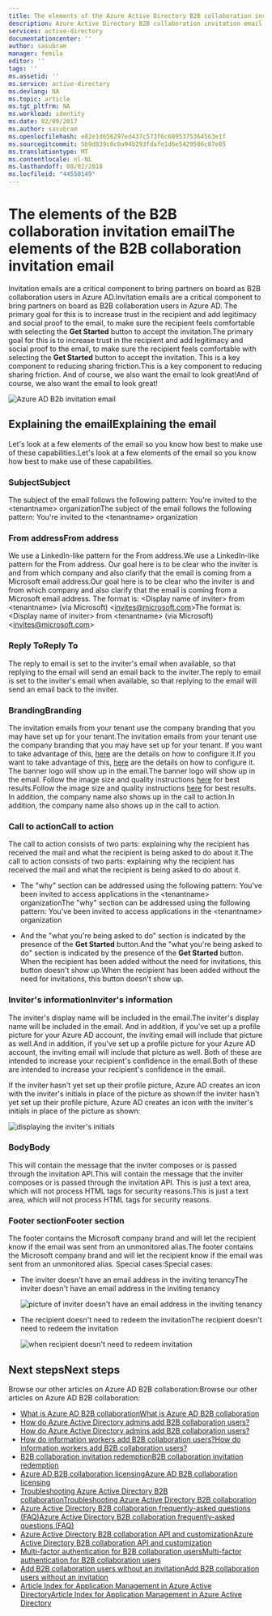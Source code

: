 ```yaml
---
title: The elements of the Azure Active Directory B2B collaboration invitation email | Microsoft Docs
description: Azure Active Directory B2B collaboration invitation email template
services: active-directory
documentationcenter: ''
author: sasubram
manager: femila
editor: ''
tags: ''
ms.assetid: ''
ms.service: active-directory
ms.devlang: NA
ms.topic: article
ms.tgt_pltfrm: NA
ms.workload: identity
ms.date: 02/09/2017
ms.author: sasubram
ms.openlocfilehash: e82e1d656297ed437c573f6c6895375364563e1f
ms.sourcegitcommit: 5b9d839c0c0a94b293fdafe1d6e5429506c07e05
ms.translationtype: MT
ms.contentlocale: nl-NL
ms.lasthandoff: 08/02/2018
ms.locfileid: "44550149"
---
```

# <a name="the-elements-of-the-b2b-collaboration-invitation-email"></a><span data-ttu-id="aec20-103">The elements of the B2B collaboration invitation email</span><span class="sxs-lookup"><span data-stu-id="aec20-103">The elements of the B2B collaboration invitation email</span></span>

<span data-ttu-id="aec20-104">Invitation emails are a critical component to bring partners on board as B2B collaboration users in Azure AD.</span><span class="sxs-lookup"><span data-stu-id="aec20-104">Invitation emails are a critical component to bring partners on board as B2B collaboration users in Azure AD.</span></span> <span data-ttu-id="aec20-105">The primary goal for this is to increase trust in the recipient and add legitimacy and social proof to the email, to make sure the recipient feels comfortable with selecting the **Get Started** button to accept the invitation.</span><span class="sxs-lookup"><span data-stu-id="aec20-105">The primary goal for this is to increase trust in the recipient and add legitimacy and social proof to the email, to make sure the recipient feels comfortable with selecting the **Get Started** button to accept the invitation.</span></span> <span data-ttu-id="aec20-106">This is a key component to reducing sharing friction.</span><span class="sxs-lookup"><span data-stu-id="aec20-106">This is a key component to reducing sharing friction.</span></span> <span data-ttu-id="aec20-107">And of course, we also want the email to look great!</span><span class="sxs-lookup"><span data-stu-id="aec20-107">And of course, we also want the email to look great!</span></span>

![Azure AD B2b invitation email](https://docstestmedia1.blob.core.windows.net/azure-media/articles/active-directory/media/active-directory-b2b-invitation-email/invitation-email.png)

## <a name="explaining-the-email"></a><span data-ttu-id="aec20-109">Explaining the email</span><span class="sxs-lookup"><span data-stu-id="aec20-109">Explaining the email</span></span>
<span data-ttu-id="aec20-110">Let's look at a few elements of the email so you know how best to make use of these capabilities.</span><span class="sxs-lookup"><span data-stu-id="aec20-110">Let's look at a few elements of the email so you know how best to make use of these capabilities.</span></span>

### <a name="subject"></a><span data-ttu-id="aec20-111">Subject</span><span class="sxs-lookup"><span data-stu-id="aec20-111">Subject</span></span>
<span data-ttu-id="aec20-112">The subject of the email follows the following pattern: You're invited to the &lt;tenantname&gt; organization</span><span class="sxs-lookup"><span data-stu-id="aec20-112">The subject of the email follows the following pattern: You're invited to the &lt;tenantname&gt; organization</span></span>

### <a name="from-address"></a><span data-ttu-id="aec20-113">From address</span><span class="sxs-lookup"><span data-stu-id="aec20-113">From address</span></span>
<span data-ttu-id="aec20-114">We use a LinkedIn-like pattern for the From address.</span><span class="sxs-lookup"><span data-stu-id="aec20-114">We use a LinkedIn-like pattern for the From address.</span></span> <span data-ttu-id="aec20-115">Our goal here is to be clear who the inviter is and from which company and also clarify that the email is coming from a Microsoft email address.</span><span class="sxs-lookup"><span data-stu-id="aec20-115">Our goal here is to be clear who the inviter is and from which company and also clarify that the email is coming from a Microsoft email address.</span></span> <span data-ttu-id="aec20-116">The format is: &lt;Display name of inviter&gt; from &lt;tenantname&gt; (via Microsoft) <invites@microsoft.com&gt;</span><span class="sxs-lookup"><span data-stu-id="aec20-116">The format is: &lt;Display name of inviter&gt; from &lt;tenantname&gt; (via Microsoft) <invites@microsoft.com&gt;</span></span>

### <a name="reply-to"></a><span data-ttu-id="aec20-117">Reply To</span><span class="sxs-lookup"><span data-stu-id="aec20-117">Reply To</span></span>
<span data-ttu-id="aec20-118">The reply to email is set to the inviter's email when available, so that replying to the email will send an email back to the inviter.</span><span class="sxs-lookup"><span data-stu-id="aec20-118">The reply to email is set to the inviter's email when available, so that replying to the email will send an email back to the inviter.</span></span>

### <a name="branding"></a><span data-ttu-id="aec20-119">Branding</span><span class="sxs-lookup"><span data-stu-id="aec20-119">Branding</span></span>
<span data-ttu-id="aec20-120">The invitation emails from your tenant use the company branding that you may have set up for your tenant.</span><span class="sxs-lookup"><span data-stu-id="aec20-120">The invitation emails from your tenant use the company branding that you may have set up for your tenant.</span></span> <span data-ttu-id="aec20-121">If you want to take advantage of this, [here](https://docs.microsoft.com/azure/active-directory/active-directory-branding-custom-signon-azure-portal) are the details on how to configure it.</span><span class="sxs-lookup"><span data-stu-id="aec20-121">If you want to take advantage of this, [here](https://docs.microsoft.com/azure/active-directory/active-directory-branding-custom-signon-azure-portal) are the details on how to configure it.</span></span> <span data-ttu-id="aec20-122">The banner logo will show up in the email.</span><span class="sxs-lookup"><span data-stu-id="aec20-122">The banner logo will show up in the email.</span></span> <span data-ttu-id="aec20-123">Follow the image size and quality instructions [here](https://docs.microsoft.com/azure/active-directory/active-directory-branding-custom-signon-azure-portal) for best results.</span><span class="sxs-lookup"><span data-stu-id="aec20-123">Follow the image size and quality instructions [here](https://docs.microsoft.com/azure/active-directory/active-directory-branding-custom-signon-azure-portal) for best results.</span></span> <span data-ttu-id="aec20-124">In addition, the company name also shows up in the call to action.</span><span class="sxs-lookup"><span data-stu-id="aec20-124">In addition, the company name also shows up in the call to action.</span></span>

### <a name="call-to-action"></a><span data-ttu-id="aec20-125">Call to action</span><span class="sxs-lookup"><span data-stu-id="aec20-125">Call to action</span></span>
<span data-ttu-id="aec20-126">The call to action consists of two parts: explaining why the recipient has received the mail and what the recipient is being asked to do about it.</span><span class="sxs-lookup"><span data-stu-id="aec20-126">The call to action consists of two parts: explaining why the recipient has received the mail and what the recipient is being asked to do about it.</span></span>
- <span data-ttu-id="aec20-127">The "why" section can be addressed using the following pattern: You've been invited to access applications in the &lt;tenantname&gt; organization</span><span class="sxs-lookup"><span data-stu-id="aec20-127">The "why" section can be addressed using the following pattern: You've been invited to access applications in the &lt;tenantname&gt; organization</span></span>

- <span data-ttu-id="aec20-128">And the "what you're being asked to do" section is indicated by the presence of the **Get Started** button.</span><span class="sxs-lookup"><span data-stu-id="aec20-128">And the "what you're being asked to do" section is indicated by the presence of the **Get Started** button.</span></span> <span data-ttu-id="aec20-129">When the recipient has been added without the need for invitations, this button doesn't show up.</span><span class="sxs-lookup"><span data-stu-id="aec20-129">When the recipient has been added without the need for invitations, this button doesn't show up.</span></span>

### <a name="inviters-information"></a><span data-ttu-id="aec20-130">Inviter's information</span><span class="sxs-lookup"><span data-stu-id="aec20-130">Inviter's information</span></span>
<span data-ttu-id="aec20-131">The inviter's display name will be included in the email.</span><span class="sxs-lookup"><span data-stu-id="aec20-131">The inviter's display name will be included in the email.</span></span> <span data-ttu-id="aec20-132">And in addition, if you've set up a profile picture for your Azure AD account, the inviting email will include that picture as well.</span><span class="sxs-lookup"><span data-stu-id="aec20-132">And in addition, if you've set up a profile picture for your Azure AD account, the inviting email will include that picture as well.</span></span> <span data-ttu-id="aec20-133">Both of these are intended to increase your recipient's confidence in the email.</span><span class="sxs-lookup"><span data-stu-id="aec20-133">Both of these are intended to increase your recipient's confidence in the email.</span></span>

<span data-ttu-id="aec20-134">If the inviter hasn't yet set up their profile picture, Azure AD creates an icon with the inviter's initials in place of the picture as shown:</span><span class="sxs-lookup"><span data-stu-id="aec20-134">If the inviter hasn't yet set up their profile picture, Azure AD creates an icon with the inviter's initials in place of the picture as shown:</span></span>

  ![displaying the inviter's initials](https://docstestmedia1.blob.core.windows.net/azure-media/articles/active-directory/media/active-directory-b2b-invitation-email/inviters-initials.png)

### <a name="body"></a><span data-ttu-id="aec20-136">Body</span><span class="sxs-lookup"><span data-stu-id="aec20-136">Body</span></span>
<span data-ttu-id="aec20-137">This will contain the message that the inviter composes or is passed through the invitation API.</span><span class="sxs-lookup"><span data-stu-id="aec20-137">This will contain the message that the inviter composes or is passed through the invitation API.</span></span> <span data-ttu-id="aec20-138">This is just a text area, which will not process HTML tags for security reasons.</span><span class="sxs-lookup"><span data-stu-id="aec20-138">This is just a text area, which will not process HTML tags for security reasons.</span></span>

### <a name="footer-section"></a><span data-ttu-id="aec20-139">Footer section</span><span class="sxs-lookup"><span data-stu-id="aec20-139">Footer section</span></span>
<span data-ttu-id="aec20-140">The footer contains the Microsoft company brand and will let the recipient know if the email was sent from an unmonitored alias.</span><span class="sxs-lookup"><span data-stu-id="aec20-140">The footer contains the Microsoft company brand and will let the recipient know if the email was sent from an unmonitored alias.</span></span> <span data-ttu-id="aec20-141">Special cases:</span><span class="sxs-lookup"><span data-stu-id="aec20-141">Special cases:</span></span>

- <span data-ttu-id="aec20-142">The inviter doesn't have an email address in the inviting tenancy</span><span class="sxs-lookup"><span data-stu-id="aec20-142">The inviter doesn't have an email address in the inviting tenancy</span></span>

  ![picture of inviter doesn't have an email address in the inviting tenancy](https://docstestmedia1.blob.core.windows.net/azure-media/articles/active-directory/media/active-directory-b2b-invitation-email/inviter-no-email.png)


- <span data-ttu-id="aec20-144">The recipient doesn't need to redeem the invitation</span><span class="sxs-lookup"><span data-stu-id="aec20-144">The recipient doesn't need to redeem the invitation</span></span>

  ![when recipient doesn't need to redeem invitation](https://docstestmedia1.blob.core.windows.net/azure-media/articles/active-directory/media/active-directory-b2b-invitation-email/when-recipient-doesnt-redeem.png)


## <a name="next-steps"></a><span data-ttu-id="aec20-146">Next steps</span><span class="sxs-lookup"><span data-stu-id="aec20-146">Next steps</span></span>

<span data-ttu-id="aec20-147">Browse our other articles on Azure AD B2B collaboration:</span><span class="sxs-lookup"><span data-stu-id="aec20-147">Browse our other articles on Azure AD B2B collaboration:</span></span>

* [<span data-ttu-id="aec20-148">What is Azure AD B2B collaboration</span><span class="sxs-lookup"><span data-stu-id="aec20-148">What is Azure AD B2B collaboration</span></span>](active-directory-b2b-what-is-azure-ad-b2b.md)
* [<span data-ttu-id="aec20-149">How do Azure Active Directory admins add B2B collaboration users?</span><span class="sxs-lookup"><span data-stu-id="aec20-149">How do Azure Active Directory admins add B2B collaboration users?</span></span>](active-directory-b2b-admin-add-users.md)
* [<span data-ttu-id="aec20-150">How do information workers add B2B collaboration users?</span><span class="sxs-lookup"><span data-stu-id="aec20-150">How do information workers add B2B collaboration users?</span></span>](active-directory-b2b-iw-add-users.md)
* [<span data-ttu-id="aec20-151">B2B collaboration invitation redemption</span><span class="sxs-lookup"><span data-stu-id="aec20-151">B2B collaboration invitation redemption</span></span>](active-directory-b2b-redemption-experience.md)
* [<span data-ttu-id="aec20-152">Azure AD B2B collaboration licensing</span><span class="sxs-lookup"><span data-stu-id="aec20-152">Azure AD B2B collaboration licensing</span></span>](active-directory-b2b-licensing.md)
* [<span data-ttu-id="aec20-153">Troubleshooting Azure Active Directory B2B collaboration</span><span class="sxs-lookup"><span data-stu-id="aec20-153">Troubleshooting Azure Active Directory B2B collaboration</span></span>](active-directory-b2b-troubleshooting.md)
* [<span data-ttu-id="aec20-154">Azure Active Directory B2B collaboration frequently-asked questions (FAQ)</span><span class="sxs-lookup"><span data-stu-id="aec20-154">Azure Active Directory B2B collaboration frequently-asked questions (FAQ)</span></span>](active-directory-b2b-faq.md)
* [<span data-ttu-id="aec20-155">Azure Active Directory B2B collaboration API and customization</span><span class="sxs-lookup"><span data-stu-id="aec20-155">Azure Active Directory B2B collaboration API and customization</span></span>](active-directory-b2b-api.md)
* [<span data-ttu-id="aec20-156">Multi-factor authentication for B2B collaboration users</span><span class="sxs-lookup"><span data-stu-id="aec20-156">Multi-factor authentication for B2B collaboration users</span></span>](active-directory-b2b-mfa-instructions.md)
* [<span data-ttu-id="aec20-157">Add B2B collaboration users without an invitation</span><span class="sxs-lookup"><span data-stu-id="aec20-157">Add B2B collaboration users without an invitation</span></span>](active-directory-b2b-add-user-without-invite.md)
* [<span data-ttu-id="aec20-158">Article Index for Application Management in Azure Active Directory</span><span class="sxs-lookup"><span data-stu-id="aec20-158">Article Index for Application Management in Azure Active Directory</span></span>](active-directory-apps-index.md)




